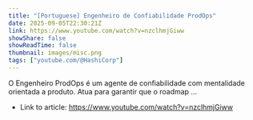 ```yaml
---
title: "[Portuguese] Engenheiro de Confiabilidade ProdOps"
date: 2025-09-05T22:30:21Z
link: https://www.youtube.com/watch?v=nzclhmjGiww
showShare: false
showReadTime: false
thumbnail: images/misc.png
tags: ["youtube.com/@HashiCorp"]
---
```

O Engenheiro ProdOps é um agente de confiabilidade com mentalidade orientada a produto. Atua para garantir que o roadmap ...

- Link to article: https://www.youtube.com/watch?v=nzclhmjGiww